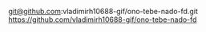 git@github.com:vladimirh10688-gif/ono-tebe-nado-fd.git
https://github.com/vladimirh10688-gif/ono-tebe-nado-fd